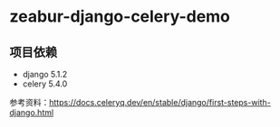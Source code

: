 # zeabur-django-celery-demo


## 项目依赖

- django 5.1.2
- celery 5.4.0

参考资料：https://docs.celeryq.dev/en/stable/django/first-steps-with-django.html

